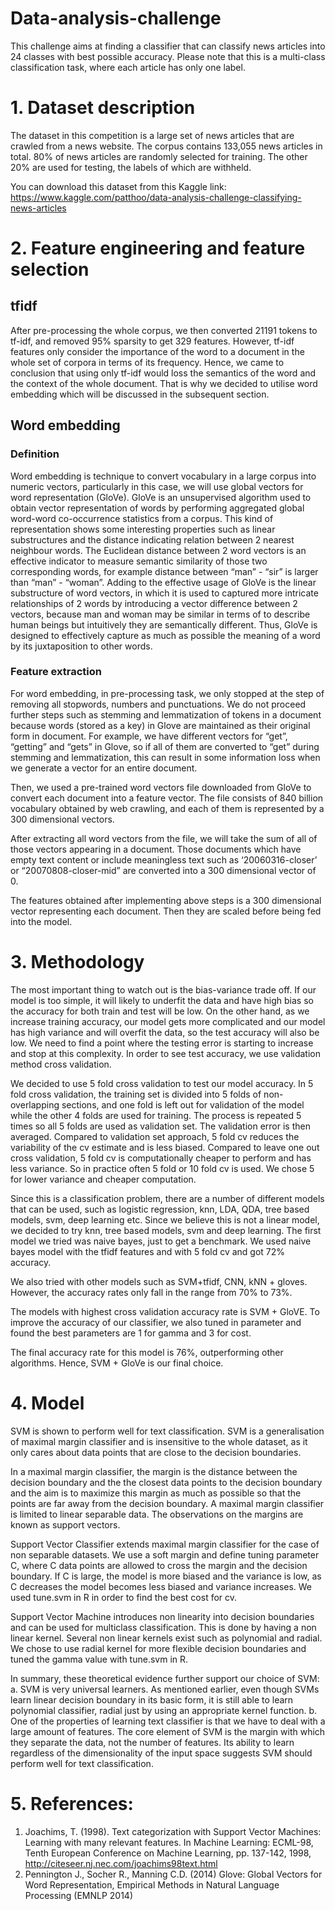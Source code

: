 # Data-analysis-challenge

This challenge aims at finding a classifier that can classify news articles into 24 classes with best possible accuracy. Please note
that this is a multi-class classification task, where each article has only one label.

# 1. Dataset description
The dataset in this competition is a large set of news articles that are crawled from a news website. The corpus contains 133,055 news articles in total. 80% of news articles are randomly selected for training. The other 20% are used for testing, the labels of which are withheld.

You can download this dataset from this Kaggle link: https://www.kaggle.com/patthoo/data-analysis-challenge-classifying-news-articles

# 2. Feature engineering and feature selection

## tfidf
After pre-processing the whole corpus, we then converted 21191 tokens to tf-idf, and removed 95% sparsity to get 329 features. However, tf-idf features only consider the importance of the word to a document in the whole set of corpora in terms of its frequency. Hence, we came to conclusion that using only tf-idf would loss the semantics of the word and the context of the whole document. That
is why we decided to utilise word embedding which will be discussed in the subsequent section.

## Word embedding
### Definition
Word embedding is technique to convert vocabulary in a large corpus into numeric vectors, particularly in this case, we will use global vectors for word representation (GloVe). GloVe is an unsupervised algorithm used to obtain vector representation of words by performing aggregated global word-word co-occurrence statistics from a corpus. This kind of representation shows some interesting properties such as linear substructures and the distance indicating relation between 2 nearest neighbour words. The Euclidean distance between 2 word vectors is an effective indicator to measure semantic similarity of those two corresponding words, for example distance between “man” - “sir” is larger than “man” - “woman”. Adding to the effective usage of GloVe is the linear substructure of word vectors, in which it is used to captured more intricate relationships of 2 words by introducing a vector difference between 2 vectors, because man and woman may be similar in terms of to describe human beings but intuitively they are semantically different. Thus, GloVe is designed to effectively capture as much as possible the meaning of a word by its juxtaposition to other words.

### Feature extraction
For word embedding, in pre-processing task, we only stopped at the step of removing all stopwords, numbers and punctuations. We do not proceed further steps such as stemming and lemmatization of tokens in a document because words (stored as a key) in Glove are maintained as their original form in document. For example, we have different vectors for “get”, “getting” and “gets” in Glove, so if all of them are converted to “get” during stemming and lemmatization, this can result in some information loss when we generate a vector for an entire document.

Then, we used a pre-trained word vectors file downloaded from GloVe to convert each document into a feature vector. The file consists of 840 billion vocabulary obtained by web crawling, and each of them is represented by a 300 dimensional vectors.

After extracting all word vectors from the file, we will take the sum of all of those vectors appearing in a document. Those documents which have empty text content or include meaningless text such as ‘20060316-closer’ or “20070808-closer-mid” are converted into a 300 dimensional vector of 0.

The features obtained after implementing above steps is a 300 dimensional vector representing each document. Then they are scaled before being fed into the model.

# 3. Methodology
The most important thing to watch out is the bias-variance trade off. If our model is too simple, it will likely to underfit the data and have high bias so the accuracy for both train and test will be low. On the other hand, as we increase training accuracy, our model gets more complicated and our model has high variance and will overfit the data, so the test accuracy will also be low. We need to find a point where the testing error is starting to increase and stop at this complexity. In order to see test accuracy, we use validation method cross validation.

We decided to use 5 fold cross validation to test our model accuracy. In 5 fold cross validation, the training set is divided into 5 folds of non-overlapping sections, and one fold is left out for validation of the model while the other 4 folds are used for training. The process is repeated 5 times so all 5 folds are used as validation set. The validation error is then averaged. Compared to validation set approach, 5 fold cv reduces the variability of the cv estimate and is less biased. Compared to leave one out cross validation, 5 fold cv is computationally cheaper to perform and has less variance. So in practice often 5 fold or 10 fold cv is used. We chose 5 for lower variance and cheaper computation.

Since this is a classification problem, there are a number of different models that can be used, such as logistic regression, knn, LDA, QDA, tree based models, svm, deep learning etc. Since we believe this is not a linear model, we decided to try knn, tree based models, svm and deep learning. The first model we tried was naive bayes, just to get a benchmark. We used naive bayes model with the tfidf features and with 5 fold cv and got 72% accuracy.

We also tried with other models such as SVM+tfidf, CNN, kNN + gloves. However, the accuracy rates only fall in the range from 70% to 73%.

The models with highest cross validation accuracy rate is SVM + GloVE. To improve the accuracy of our classifier, we also tuned in parameter and found the best parameters are 1 for gamma and 3 for cost.

The final accuracy rate for this model is 76%, outperforming other algorithms. Hence, SVM + GloVe is our final choice.

# 4. Model
SVM is shown to perform well for text classification. SVM is a generalisation of maximal margin classifier and is insensitive to the whole dataset, as it only cares about data points that are close to the decision boundaries.

In a maximal margin classifier, the margin is the distance between the decision boundary and the the closest data points to the decision boundary and the aim is to maximize this margin as much as possible so that the points are far away from the decision boundary. A maximal margin classifier is limited to linear separable data. The observations on the margins are known as support vectors.

Support Vector Classifier extends maximal margin classifier for the case of non separable datasets. We use a soft margin and define tuning parameter C, where C data points are allowed to cross the margin and the decision boundary. If C is large, the model is more biased and the variance is low, as C decreases the model becomes less biased and variance increases. We used tune.svm in R in order to find the best cost for cv.

Support Vector Machine introduces non linearity into decision boundaries and can be used for multiclass classification. This is done by having a non linear kernel. Several non linear kernels exist such as polynomial and radial. We chose to use radial kernel for more flexible decision boundaries and tuned the gamma value with tune.svm in R.

In summary, these theoretical evidence further support our choice of SVM:
a. SVM is very universal learners. As mentioned earlier, even though SVMs learn linear decision boundary in its basic form, it is still able to learn polynomial classifier, radial just by using an appropriate kernel function.
b. One of the properties of learning text classifier is that we have to deal with a large amount of features. The core element of SVM is the margin with which they separate the data, not the number of features. Its ability to learn regardless of the dimensionality of the input space suggests SVM should perform well for text classification.

# 5. References:
1. Joachims, T. (1998). Text categorization with Support Vector Machines: Learning with many relevant features. In Machine Learning: ECML-98, Tenth European Conference on Machine Learning, pp. 137-142, 1998, http://citeseer.nj.nec.com/joachims98text.html
2. Pennington J., Socher R., Manning C.D. (2014) Glove: Global Vectors for Word Representation, Empirical Methods in Natural Language Processing (EMNLP 2014)
